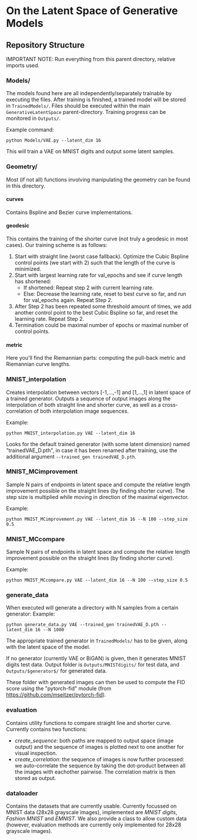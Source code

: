 # On the Latent Space of Generative Models



## Repository Structure

IMPORTANT NOTE: Run everything from this parent directory, relative imports used.



### Models/

The models found here are all independently/separately trainable by executing the files. After training is finished, a trained model will be stored in `TrainedModels/`. Files should be executed within the main `GenerativeLatentSpace` parent-directory. Training progress can be monitored in `Outputs/`.

Example command:
```
python Models/VAE.py --latent_dim 16
```
This will train a VAE on MNIST digits and output some latent samples.


### Geometry/

Most (if not all) functions involving manipulating the geometry can be found in this directory. 


#### curves

Contains Bspline and Bezier curve implementations.


#### geodesic

This contains the training of the shorter curve (not truly a geodesic in most cases). Our training scheme is as follows:

1. Start with straight line (worst case fallback). Optimize the Cubic Bspline control points (we start with 2) such that the length of the curve is minimized.
2. Start with largest learning rate for val_epochs and see if curve length has shortened:
    * If shortened: Repeat step 2 with current learning rate.
    * Else: Decrease the learning rate, reset to best curve so far, and run for val_epochs again. Repeat Step 2.
3. After Step 2 has been repeated some threshold amount of times, we add another control point to the best Cubic Bspline so far, and reset the learning rate. Repeat Step 2.
4. Termination could be maximal number of epochs or maximal number of control points.


#### metric

Here you'll find the Riemannian parts: computing the pull-back metric and Riemannian curve lengths.


### MNIST_interpolation

Creates interpolation between vectors [-1,...,-1] and [1,...,1] in latent space of a trained generator. Outputs a sequence of output images along the interpolation of both straight line and shorter curve, as well as a cross-correlation of both interpolation image sequences.

Example:
```
python MNIST_interpolation.py VAE --latent_dim 16
```

Looks for the default trained generator (with some latent dimension) named "trainedVAE_D.pth", in case it has been renamed after training, use the additional argument `--trained_gen trainedVAE_D.pth`. 


### MNIST_MCimprovement

Sample N pairs of endpoints in latent space and compute the relative length improvement possible on the straight lines (by finding shorter curve). The step size is multiplied while moving in direction of the maximal eigenvector.

Example:
```
python MNIST_MCimprovement.py VAE --latent_dim 16 --N 100 --step_size 0.5
```


### MNIST_MCcompare

Sample N pairs of endpoints in latent space and compute the relative length improvement possible on the straight lines (by finding shorter curve). 

Example:
```
python MNIST_MCcompare.py VAE --latent_dim 16 --N 100 --step_size 0.5
```


### generate_data

When executed will generate a directory with N samples from a certain generator:
Example:
```
python generate_data.py VAE --trained_gen trainedVAE_D.pth --latent_dim 16 --N 1000
```
The appropriate trained generator in `TrainedModels/` has to be given, along with the latent space of the model.

If no generator (currently VAE or BiGAN) is given, then it generates MNIST digits test data. Output folder is `Outputs/MNISTdigits/` for test data, and `Outputs/$generator$/` for generated data.

These folder with generated images can then be used to compute the FID score using the "pytorch-fid" module (from https://github.com/mseitzer/pytorch-fid).


### evaluation 

Contains utility functions to compare straight line and shorter curve. Currently contains two functions:

* *create_sequence*: both paths are mapped to output space (image output) and the sequence of images is plotted next to one another for visual inspection.
* *create_correlation*: the sequence of images is now further processed: we auto-correlate the sequence by taking the dot-product between all the images with eachother pairwise. The correlation matrix is then stored as output.


### dataloader

Contains the datasets that are currently usable. Currently focussed on MNIST data (28x28 grayscale images), implemented are _MNIST digits_, _Fashion MNIST_ and _EMNIST_. We also provide a class to allow custom data (however, evaluation methods are currently only implemented for 28x28 grayscale images).
